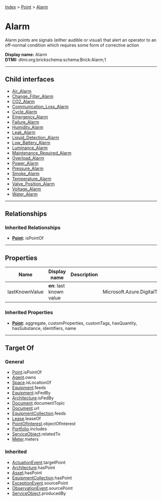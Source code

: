 [Index](../../index.md) > [Point](../Point.md) > [Alarm](#)
# Alarm

Alarm points are signals (either audible or visual) that alert an operator to an off-normal condition which requires some form of corrective action


**Display name:** Alarm<br />
**DTMI:** dtmi:org:brickschema:schema:Brick:Alarm;1

---

## Child interfaces
* [Air_Alarm](Air-/Air_Alarm.md)
* [Change_Filter_Alarm](Change_Filter-.md)
* [CO2_Alarm](CO2-/CO2_Alarm.md)
* [Communication_Loss_Alarm](Communication_Loss-.md)
* [Cycle_Alarm](Cycle-/Cycle_Alarm.md)
* [Emergency_Alarm](Emergency-/Emergency_Alarm.md)
* [Failure_Alarm](Failure-/Failure_Alarm.md)
* [Humidity_Alarm](Humidity-/Humidity_Alarm.md)
* [Leak_Alarm](Leak-/Leak_Alarm.md)
* [Liquid_Detection_Alarm](Liquid_Detection-.md)
* [Low_Battery_Alarm](Low_Battery-.md)
* [Luminance_Alarm](Luminance-.md)
* [Maintenance_Required_Alarm](Maintenance_Required-.md)
* [Overload_Alarm](Overload-.md)
* [Power_Alarm](Power-/Power_Alarm.md)
* [Pressure_Alarm](Pressure-/Pressure_Alarm.md)
* [Smoke_Alarm](Smoke-/Smoke_Alarm.md)
* [Temperature_Alarm](Temperature-/Temperature_Alarm.md)
* [Valve_Position_Alarm](Valve_Position-.md)
* [Voltage_Alarm](Voltage-/Voltage_Alarm.md)
* [Water_Alarm](Water-/Water_Alarm.md)

---

## Relationships

### Inherited Relationships
* **[Point](../Point.md):** isPointOf

---

## Properties

|Name|Display name|Description|Schema|Writable|
|-|-|-|-|-|
|lastKnownValue|**en**: last known value||Microsoft.Azure.DigitalTwins.Parser.Models.DTObjectInfo|True|
### Inherited Properties
* **[Point](../Point.md):** aggregate, customProperties, customTags, hasQuantity, hasSubstance, identifiers, name

---

## Target Of
### General
* [Point](../Point.md).isPointOf
* [Agent](../../Agent/Agent.md).owns
* [Space](../../Space/Space.md).isLocationOf
* [Equipment](../../Asset/Equipment/Equipment.md).feeds
* [Equipment](../../Asset/Equipment/Equipment.md).isFedBy
* [Architecture](../../Space/Architecture/Architecture.md).isFedBy
* [Document](../../Information/Document/Document.md).documentTopic
* [Document](../../Information/Document/Document.md).url
* [EquipmentCollection](../../Collection/Equipment-.md).feeds
* [Lease](../../Event/Lease.md).leaseOf
* [PointOfInterest](../../Information/PointOfInterest.md).objectOfInterest
* [Portfolio](../../Collection/Portfolio.md).includes
* [ServiceObject](../../Information/ServiceObject/ServiceObject.md).relatedTo
* [Meter](../../Asset/Equipment/Meter/Meter.md).meters
### Inherited
* [ActuationEvent](../../Event/Point-/ActuationEvent.md).targetPoint
* [Architecture](../../Space/Architecture/Architecture.md).hasPoint
* [Asset](../../Asset/Asset.md).hasPoint
* [EquipmentCollection](../../Collection/Equipment-.md).hasPoint
* [ExceptionEvent](../../Event/Point-/ExceptionEvent.md).sourcePoint
* [ObservationEvent](../../Event/Point-/ObservationEvent/ObservationEvent.md).sourcePoint
* [ServiceObject](../../Information/ServiceObject/ServiceObject.md).producedBy
